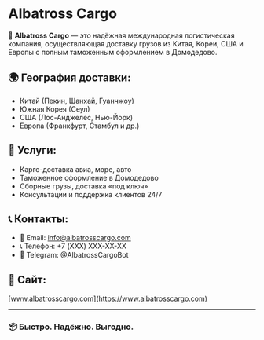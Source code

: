 # Albatross Cargo

🚢 **Albatross Cargo** — это надёжная международная логистическая компания, осуществляющая доставку грузов из Китая, Кореи, США и Европы с полным таможенным оформлением в Домодедово.

## 🌍 География доставки:
- Китай (Пекин, Шанхай, Гуанчжоу)
- Южная Корея (Сеул)
- США (Лос-Анджелес, Нью-Йорк)
- Европа (Франкфурт, Стамбул и др.)

## 🚛 Услуги:
- Карго-доставка авиа, море, авто
- Таможенное оформление в Домодедово
- Сборные грузы, доставка «под ключ»
- Консультации и поддержка клиентов 24/7

## 📞 Контакты:
- 📧 Email: info@albatrosscargo.com  
- 📞 Телефон: +7 (XXX) XXX-XX-XX  
- 💬 Telegram: @AlbatrossCargoBot

## 🔗 Сайт:
[www.albatrosscargo.com](https://www.albatrosscargo.com)

---

### 📦 Быстро. Надёжно. Выгодно.
